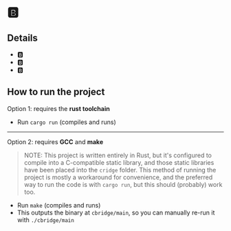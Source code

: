 # 🅱️

## Details

- 🅱️
- 🅱️
- 🅱️

## How to run the project

Option 1: requires the **rust toolchain**

- Run `cargo run` (compiles and runs)

---

Option 2: requires **GCC** and **make**

> NOTE: This project is written entirely in Rust, but it's configured to compile into a C-compatible static library, and those static libraries have been placed into the `cridge` folder. This method of running the project is mostly a workaround for convenience, and the preferred way to run the code is with `cargo run`, but this should (probably) work too.

- Run `make` (compiles and runs)
- This outputs the binary at `cbridge/main`, so you can manually re-run it with `./cbridge/main`
